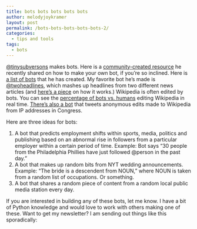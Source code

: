 ```yaml
---
title: bots bots bots bots bots
author: melodyjoykramer
layout: post
permalink: /bots-bots-bots-bots-bots-2/
categories:
  - tips and tools
tags:
  - bots
---
```

[@tinysubversons][1] makes bots. Here is a [community-created resource][2] he recently shared on how to make your own bot, if you’re so inclined. Here is [a list of bots][3] that he has created. My favorite bot he&#8217;s made is [@twoheadlines][4], which mashes up headlines from two different news articles (and [here’s a piece][5] on how it works.) Wikipedia is often edited by bots. You can see the [percentage of bots vs. humans][6] editing Wikipedia in real time. [There&#8217;s also a bot][7] that tweets anonymous edits made to Wikipedia from IP addresses in Congress.

Here are three ideas for bots:

1. A bot that predicts employment shifts within sports, media, politics and publishing based on an abnormal rise in followers from a particular employer within a certain period of time. Example: Bot says &#8220;30 people from the Philadelphia Phillies have just followed @person in the past day.&#8221;  
2. A bot that makes up random bits from NYT wedding announcements. Example: &#8220;The bride is a descendent from NOUN,&#8221; where NOUN is taken from a random list of occupations. Or something.  
3. A bot that shares a random piece of content from a random local public media station every day.

If you are interested in building any of these bots, let me know. I have a bit of Python knowledge and would love to work with others making one of these. Want to get my newsletter? I am sending out things like this sporadically:

 [1]: http://tinysubversions.com/
 [2]: http://botpad.org/p/bot_resources
 [3]: http://tinysubversions.com/projects/
 [4]: https://twitter.com/twoheadlines
 [5]: http://nybots.tumblr.com/post/64693944409/twoheadlines-comedy-tragedy-chicago-bears
 [6]: http://wikipedia-edits.herokuapp.com/
 [7]: https://twitter.com/congressedits